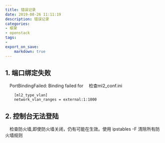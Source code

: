 ```yaml
---
title: 错误记录 
date: 2019-08-26 11:11:19
description: 错误记录
categories:
- 框架
- openstack
tags: 
- 
export_on_save:
    markdown: true
---
```


## 1. 端口绑定失败
&emsp;PortBindingFailed: Binding failed for
&emsp;检查ml2_conf.ini
```
    [ml2_type_vlan]
    network_vlan_ranges = external:1:1000
```

## 2. 控制台无法登陆
&emsp;检查防火墙,即使防火墙关闭，仍有可能在生效。使用 ipstables -F 清除所有防火墙规则

